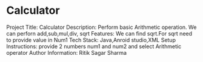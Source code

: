 # Calculator
Project Title:
Calculator
Description:
Perform basic Arithmetic operation. We can perforn add,sub,mul,div, sqrt
Features:
We can find sqrt.For sqrt need to provide value in Num1
Tech Stack:
Java,Anroid studio,XML
Setup Instructions:
provide 2 numbers num1 and num2 and select Arithmetic operator
Author Information:
Ritik Sagar Sharma
